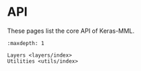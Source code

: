 # API

These pages list the core API of Keras-MML.


```{toctree}
:maxdepth: 1

Layers <layers/index>
Utilities <utils/index>
```
